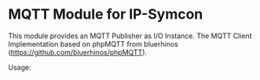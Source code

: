 MQTT Module for IP-Symcon
================

This module provides an MQTT Publisher as I/O Instance.
The MQTT Client Implementation based on phpMQTT from bluerhinos (https://github.com/bluerhinos/phpMQTT).

Usage:

<?

...
MQTT_Publish($id, $topic, $content, $qos, $retained);

?>
